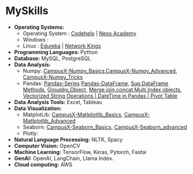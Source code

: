 # MySkills
- **Operating Systems:**
  - Operating System : [Codehelp](https://www.youtube.com/watch?v=3obEP8eLsCw) | [Neso Academy](https://www.youtube.com/playlist?list=PLBlnK6fEyqRiVhbXDGLXDk_OQAeuVcp2O) 
  - Windows : 
  - Linux : [Edureka](https://www.youtube.com/watch?v=bz0ZCUv5rYo&t=2669s) | [Network Kings](https://www.youtube.com/watch?v=gqhQ8XTlzX4)
- **Programming Languages:** Python 
- **Database:** MySQL, PostgreSQL 
- **Data Analysis:**
  -  Numpy:  [CampusX-Numpy_Basics](https://www.youtube.com/watch?v=XF6DCrNTzug&list=PLKnIA16_RmvbAlyx4_rdtR66B7EHX5k3z&index=42),[CampusX-Numpy_Advanced](https://www.youtube.com/watch?v=40xGMygHMDU&list=PLKnIA16_RmvbAlyx4_rdtR66B7EHX5k3z&index=44), [CampusX-Numpy_Tricks](https://www.youtube.com/watch?v=jFBpnd0G09o&list=PLKnIA16_RmvbAlyx4_rdtR66B7EHX5k3z&index=46)
  -  Pandas: [Pandas-Series](https://www.youtube.com/watch?v=zCDVUyq8lkw&list=PLKnIA16_RmvbAlyx4_rdtR66B7EHX5k3z&index=51) [Pandas-DataFrame](https://www.youtube.com/watch?v=OG31yhRQxPI&list=PLKnIA16_RmvbAlyx4_rdtR66B7EHX5k3z&index=52), [Sup](https://www.youtube.com/watch?v=80QpbZA38HA&list=PLKnIA16_RmvbAlyx4_rdtR66B7EHX5k3z&index=53),[DataFrame Methods](https://www.youtube.com/watch?v=zTa4MIrGTIE&list=PLKnIA16_RmvbAlyx4_rdtR66B7EHX5k3z&index=54), [Groupby_Object](https://www.youtube.com/watch?v=LPBjF4_gZnI&list=PLKnIA16_RmvbAlyx4_rdtR66B7EHX5k3z&index=57), [Merge,join,concat](https://www.youtube.com/watch?v=Ssy1EfK5S-o&list=PLKnIA16_RmvbAlyx4_rdtR66B7EHX5k3z&index=61),[Multi Index objects](https://www.youtube.com/watch?v=QzoRUwz8DoM&list=PLKnIA16_RmvbAlyx4_rdtR66B7EHX5k3z&index=62), [Vectorized String Operations | DateTime in Pandas | Pivot Table](https://www.youtube.com/watch?v=UE6DmRQJ2w8&list=PLKnIA16_RmvbAlyx4_rdtR66B7EHX5k3z&index=71)
- **Data Analysis Tools:** Excel, Tableau
- **Data Visualization:**
  - MatplotLib: [CampusX-Matlplotlib_Basics](https://www.youtube.com/watch?v=XaKn_cKFlSY&t=386s), [CampusX-Matlplotlib_Advanced](https://www.youtube.com/watch?v=7YDc5xU9CQQ)
  - Seaborn: [CampusX-Seaborn_Basics](https://www.youtube.com/watch?v=DWVLRhnuGqI&list=PLKnIA16_RmvbAlyx4_rdtR66B7EHX5k3z&index=79&t=2079s), [CampusX-Seaborn_advanced](https://www.youtube.com/watch?v=kLWeKeqc9Ms&list=PLKnIA16_RmvbAlyx4_rdtR66B7EHX5k3z&index=81)
  - Plotly: 
- **Natural Language Processing:** NLTK, Spacy
- **Computer Vision:** OpenCV
- **Machine Learning:** TensorFlow, Keras, Pytorch, Fastai
- **GenAI:** OpenAI, LangChain, Llama Index. 
- **Cloud computing:** AWS 
